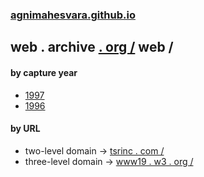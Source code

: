 ### [agnimahesvara.github.io](agnimahesvara.github.io)

## web . archive [. org /](../../../) web /

#### by capture year
* [1997](0519970000000000*/)
* [1996](0519960000000000*/)

#### by URL
* two-level domain → [tsrinc . com /](06tsrinc.com/)
* three-level domain → [www19 . w3 . org /](06www19.w3.org/)

